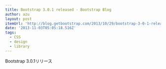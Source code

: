 ```yaml
---
title: Bootstrap 3.0.1 released · Bootstrap Blog
author: azu
layout: post
itemUrl: 'http://blog.getbootstrap.com/2013/10/29/bootstrap-3-0-1-released/'
date: '2013-11-03T05:05:18.516Z'
tags:
  - CSS
  - design
  - library
---
```

Bootstrap 3.0.1リリース
